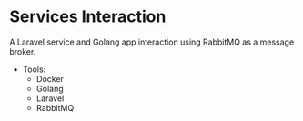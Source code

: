 # Services Interaction

A Laravel service and Golang app interaction using RabbitMQ as a message broker.

- Tools:
    - Docker
    - Golang
    - Laravel
    - RabbitMQ
